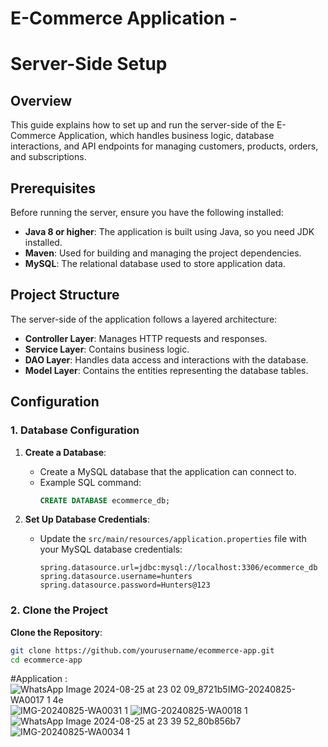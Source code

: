 # E-Commerce Application - 
# Server-Side Setup

## Overview

This guide explains how to set up and run the server-side of the E-Commerce Application, which handles business logic, database interactions, and API endpoints for managing customers, products, orders, and subscriptions.

## Prerequisites

Before running the server, ensure you have the following installed:

- **Java 8 or higher**: The application is built using Java, so you need JDK installed.
- **Maven**: Used for building and managing the project dependencies.
- **MySQL**: The relational database used to store application data.

## Project Structure

The server-side of the application follows a layered architecture:

- **Controller Layer**: Manages HTTP requests and responses.
- **Service Layer**: Contains business logic.
- **DAO Layer**: Handles data access and interactions with the database.
- **Model Layer**: Contains the entities representing the database tables.

## Configuration

### 1. Database Configuration

1. **Create a Database**: 
   - Create a MySQL database that the application can connect to.
   - Example SQL command:
     ```sql
     CREATE DATABASE ecommerce_db;
     ```

2. **Set Up Database Credentials**:
   - Update the `src/main/resources/application.properties` file with your MySQL database credentials:
     ```properties
     spring.datasource.url=jdbc:mysql://localhost:3306/ecommerce_db
     spring.datasource.username=hunters
     spring.datasource.password=Hunters@123
     ```

### 2. Clone the Project

 **Clone the Repository**:
   ```bash
   git clone https://github.com/yourusername/ecommerce-app.git
   cd ecommerce-app
```

#Application :
![WhatsApp Image 2024-08-25 at 23 02 09_8721b5![IMG-20240825-WA0017 1](https://github.com/user-attachments/assets/aa5bf6fd-c323-44fb-baf1-aa772fcfcc98)
4e](https://github.com/user-attachments/assets/c4bd4ace-0026-4593-acd6-027eb0cfea1b)![IMG-20240825-WA0031 1](https://github.com/user-attachments/assets/920995cc-2741-4b9d-9951-9bda06bfed7b)
![IMG-20240825-WA0018 1](https://github.com/user-attachments/assets/c9b2f117-9dde-407a-b777-6ce6225e1c41)
![WhatsApp Image 2024-08-25 at 23 39 52_80b856b7](https://github.com/user-attachments/assets/2f50c80e-dc6c-4d9d-ae53-c8f7efe3f5cb)
![IMG-20240825-WA0034 1](https://github.com/user-attachments/assets/f4de4a34-36fb-400d-8ae8-9673cf5706f7)
